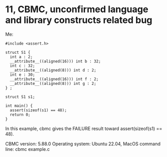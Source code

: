 # 11, CBMC, unconfirmed language and library constructs related bug

Me:
```
#include <assert.h>

struct S1 {
  int a : 2;
  __attribute__((aligned(16))) int b : 32;
  int c : 32;
  __attribute__((aligned(8))) int d : 2;
  int e : 30;
  __attribute__((aligned(16))) int f : 2;
  __attribute__((aligned(8))) int g : 2;
} ;

struct S1 s1;

int main() {
  assert(sizeof(s1) == 48);
  return 0;
}
```
In this example, cbmc gives the FAILURE result toward assert(sizeof(s1) == 48). 

CBMC version: 5.88.0
Operating system: Ubuntu 22.04, MacOS
command line: cbmc example.c

